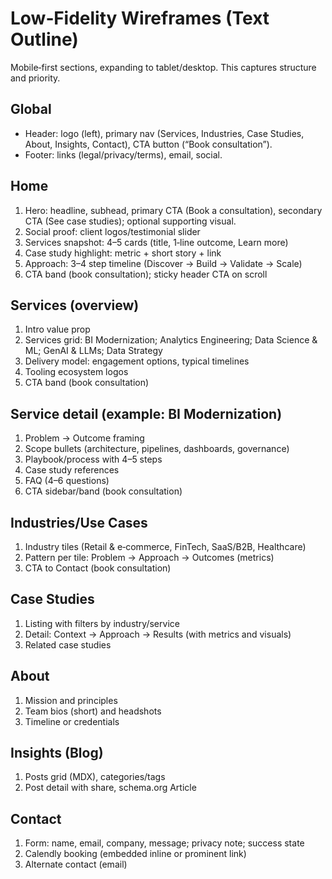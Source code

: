 # Low‑Fidelity Wireframes (Text Outline)

Mobile‑first sections, expanding to tablet/desktop. This captures structure and priority.

## Global
- Header: logo (left), primary nav (Services, Industries, Case Studies, About, Insights, Contact), CTA button (“Book consultation”).
- Footer: links (legal/privacy/terms), email, social.

## Home
1. Hero: headline, subhead, primary CTA (Book a consultation), secondary CTA (See case studies); optional supporting visual.
2. Social proof: client logos/testimonial slider
3. Services snapshot: 4–5 cards (title, 1‑line outcome, Learn more)
4. Case study highlight: metric + short story + link
5. Approach: 3–4 step timeline (Discover → Build → Validate → Scale)
6. CTA band (book consultation); sticky header CTA on scroll

## Services (overview)
1. Intro value prop
2. Services grid: BI Modernization; Analytics Engineering; Data Science & ML; GenAI & LLMs; Data Strategy
3. Delivery model: engagement options, typical timelines
4. Tooling ecosystem logos
5. CTA band (book consultation)

## Service detail (example: BI Modernization)
1. Problem → Outcome framing
2. Scope bullets (architecture, pipelines, dashboards, governance)
3. Playbook/process with 4–5 steps
4. Case study references
5. FAQ (4–6 questions)
6. CTA sidebar/band (book consultation)

## Industries/Use Cases
1. Industry tiles (Retail & e‑commerce, FinTech, SaaS/B2B, Healthcare)
2. Pattern per tile: Problem → Approach → Outcomes (metrics)
3. CTA to Contact (book consultation)

## Case Studies
1. Listing with filters by industry/service
2. Detail: Context → Approach → Results (with metrics and visuals)
3. Related case studies

## About
1. Mission and principles
2. Team bios (short) and headshots
3. Timeline or credentials

## Insights (Blog)
1. Posts grid (MDX), categories/tags
2. Post detail with share, schema.org Article

## Contact
1. Form: name, email, company, message; privacy note; success state
2. Calendly booking (embedded inline or prominent link)
3. Alternate contact (email)


